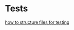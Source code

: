 # Tests

[how to structure files for testing](https://stackoverflow.com/questions/1896918/running-unittest-with-typical-test-directory-structure)

<!--TODO implement tests -->
